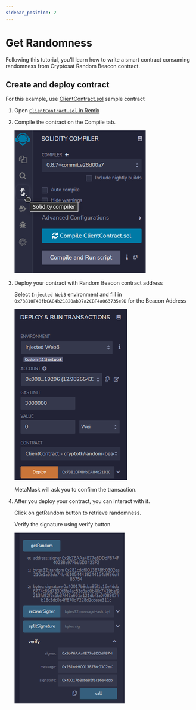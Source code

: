 ```yaml
---
sidebar_position: 2
---
```


# Get Randomness

Following this tutorial, you'll learn how to write a smart contract consuming
randomness from Cryptosat Random Beacon contract.

## Create and deploy contract

For this example, use [ClientContract.sol](https://remix.ethereum.org/#url=https://raw.githubusercontent.com/cryptosat/randomness/main/contracts/ClientContract.sol) sample contract

1. Open [`ClientContract.sol` in Remix](https://remix.ethereum.org/#url=https://raw.githubusercontent.com/cryptosat/randomness/main/contracts/ClientContract.sol)

2. Compile the contract on the Compile tab.

   ![Compile Contract](./img/compile-tab.png)

3. Deploy your contract with Random Beacon contract address

   Select `Injected Web3` environment and fill in `0x73810F48fbCA84b21820abD7a2CBF4a063735e9D` for the Beacon Address

   ![Deploy](./img/deploy.png)

   MetaMask will ask you to confirm the transaction.

4. After you deploy your contract, you can interact with it.

   Click on getRandom button to retrieve randomness.

   Verify the signature using verify button.

   ![getRandom](./img/getRandom.png)
